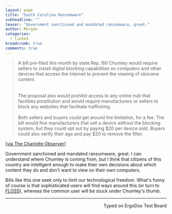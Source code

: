 ```yaml
---
layout: page
title: "South Carolina Ransomware"
subheadline: ""
teaser: "Government sanctioned and mandated ransomware, great."
author: Morgan
categories:
  - linked
breadcrumb: true
comments: true
---
```


> A bill pre-filed this month by state Rep. Bill Chumley would require sellers to install digital blocking capabilities on computers and other devices that access the internet to prevent the viewing of obscene content.    
<br><br>
The proposal also would prohibit access to any online hub that facilities prostitution and would require manufacturers or sellers to block any websites that facilitate trafficking.
<br><br>
Both sellers and buyers could get around the limitation, for a fee. The bill would fine manufacturers that sell a device without the blocking system, but they could opt out by paying $20 per device sold. Buyers could also verify their age and pay $20 to remove the filter.

[[via The Charlotte Observer](http://www.charlotteobserver.com/news/local/article121673402.html)]

Government sanctioned and mandated ransomware, great. I can understand where Chumley is coming from, but I think that citizens of this country are intelligent enough to make their own decisions about which content they do and don't want to view on their own computers.

Bills like this one seek only to limit our technological freedom. What's funny of course is that sophisticated users will find ways around this (or turn to [FLOSS](https://en.wikipedia.org/wiki/Free_and_open-source_software)), whereas the common user will be stuck under Chumley's thumb.

---
<p align="right">Typed on ErgoDox Test Board</p>
